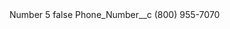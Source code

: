 <?xml version="1.0" encoding="UTF-8"?>
<CustomMetadata xmlns="http://soap.sforce.com/2006/04/metadata" xmlns:xsi="http://www.w3.org/2001/XMLSchema-instance" xmlns:xsd="http://www.w3.org/2001/XMLSchema">
    <label>Number 5</label>
    <protected>false</protected>
    <values>
        <field>Phone_Number__c</field>
        <value xsi:type="xsd:string">(800) 955-7070</value>
    </values>
</CustomMetadata>
